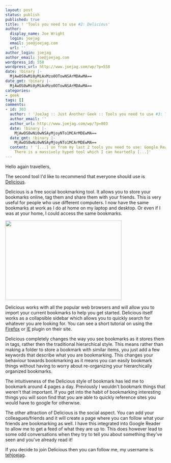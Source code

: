 ```yaml
---
layout: post
status: publish
published: true
title: ! 'Tools you need to use #2: Delicious'
author:
  display_name: Joe Wright
  login: joejag
  email: joe@joejag.com
  url: ''
author_login: joejag
author_email: joe@joejag.com
wordpress_id: 558
wordpress_url: http://www.joejag.com/wp/?p=558
date: !binary |-
  MjAwOS0wMi0yMiAxMzo0OTowNSArMDAwMA==
date_gmt: !binary |-
  MjAwOS0wMi0yMiAxMzo0OTowNSArMDAwMA==
categories:
- geek
tags: []
comments:
- id: 303
  author: ! 'JoeJag :: Just Another Geek :: Tools you need to use #3: Twitter'
  author_email: ''
  author_url: http://www.joejag.com/wp/?p=803
  date: !binary |-
    MjAwOS0wNi0wNSAyMjoyNTo1MCArMDEwMA==
  date_gmt: !binary |-
    MjAwOS0wNi0wNSAyMjoyNTo1MCArMDEwMA==
  content: ! '[...] on from my last 2 tools you need to use: Google Reader and Delicious.
    There is a massively hyped tool which I can heartedly [...]'
---
```

<p>Hello again travellers,</p>
<p>The second tool I'd like to recommend that everyone should use is <a href="http://delicious.com">Delicious</a>.</p>
<p>Delicious is a free social bookmarking tool.  It allows you to store your bookmarks online, tag them and share them with your friends.  This is very useful for people who use different computers.  I now have the same bookmarks at work as I do at home on my laptop and desktop.  Or even if I was at your home, I could access the same bookmarks.</p>
<p><a class="SingleFancy" title="Delicious Screenshot" href="http://www.joejag.com/i/posts/delicious.png"><img width="365" height="250" src="http://www.joejag.com/i/posts/delicious.png" class="text-align: center;" /></a></p>
<p>Delicious works with all the popular web browsers and will allow you to import your current bookmarks to help you get started.  Delicious itself works as a collapsible sidebar which allows you to quickly search for whatever you are looking for.  You can see a short tutorial on using the <a href="http://delicious.com/help/quicktour/firefox">Firefox</a> or <a href="http://delicious.com/help/quicktour/ie">IE</a> plugin on their site.</p>
<p>Delicious completely changes the way you see bookmarks as it stores them in tags, rather then the traditional hierarchical style.  This means rather than making a folder to store a bookmark with similar items, you just add a few keywords that describe what you are bookmarking.  This changes your behaviour towards bookmarking as it means you can easily bookmark things without having to worry about re-organizing your hierarchically organized bookmarks.</p>
<p>The intuitiveness of the Delicious style of bookmark has led me to bookmark around 4 pages a day.  Previously I wouldn't bookmark things that weren't that important.  If you get into the habit of bookmarking interesting things you will soon find that you are able to quickly reference sites you would have to google for otherwise.</p>
<p>The other attraction of Delicious is the social aspect.  You can add your colleagues/friends and it will create a page where you can follow what your friends are bookmarking as well.  I have this integrated into Google Reader to allow me to get a feed of what they are up to.  This does however lead to some odd conversations when they try to tell you about something they've seen and you've already read it!</p>
<p>If you decide to join Delicious then you can follow me, my username is <a href="http://delicious.com/tehjoejag">tehjoejag</a>.</p>
